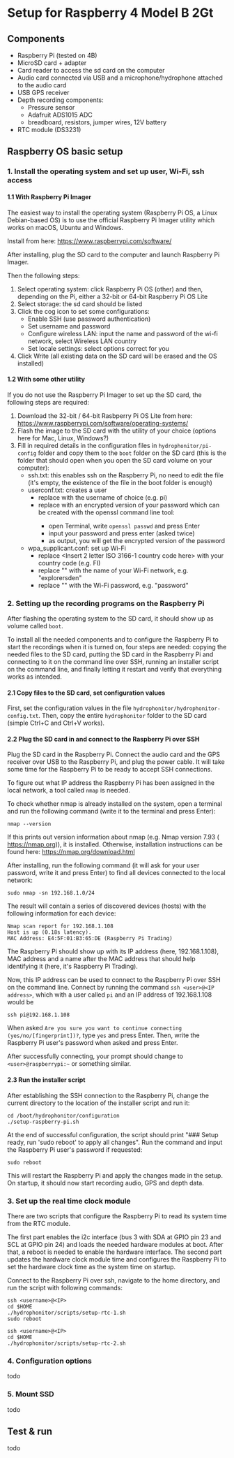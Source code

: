 # Setup for Raspberry 4 Model B 2Gt

## Components

- Raspberry Pi (tested on 4B)
- MicroSD card + adapter
- Card reader to access the sd card on the computer
- Audio card connected via USB and a microphone/hydrophone attached to the audio card
- USB GPS receiver
- Depth recording components:
  - Pressure sensor
  - Adafruit ADS1015 ADC
  - breadboard, resistors, jumper wires, 12V battery
- RTC module (DS3231)


## Raspberry OS basic setup

### 1. Install the operating system and set up user, Wi-Fi, ssh access

#### 1.1 With Raspberry Pi Imager

The easiest way to install the operating system (Raspberry Pi OS, a Linux Debian-based OS) is to use the official Raspberry Pi Imager utility which works on macOS, Ubuntu and Windows.

Install from here: https://www.raspberrypi.com/software/

After installing, plug the SD card to the computer and launch Raspberry Pi Imager.

Then the following steps:

1. Select operating system: click Raspberry Pi OS (other) and then, depending on the Pi, either a 32-bit or 64-bit Raspberry Pi OS Lite
2. Select storage: the sd card should be listed
3. Click the cog icon to set some configurations:
	- Enable SSH (use password authentication)
	- Set username and password
	- Configure wireless LAN: input the name and password of the wi-fi network, select Wireless LAN country
	- Set locale settings: select options correct for you
4. Click Write (all existing data on the SD card will be erased and the OS installed)

#### 1.2 With some other utility

If you do not use the Raspberry Pi Imager to set up the SD card, the following steps are required:

1. Download the 32-bit / 64-bit Rasbperry Pi OS Lite from here: https://www.raspberrypi.com/software/operating-systems/
2. Flash the image to the SD card with the utility of your choice (options here for Mac, Linux, Windows?)
3. Fill in required details in the configuration files in `hydrophonitor/pi-config` folder and copy them to the `boot` folder on the SD card (this is the folder that should open when you open the SD card volume on your computer):
	- ssh.txt: this enables ssh on the Raspberry Pi, no need to edit the file (it's empty, the existence of the file in the boot folder is enough)
	- userconf.txt: creates a user
    	- replace <username> with the username of choice (e.g. pi)
    	- replace <encrypted password> with an encrypted version of your password which can be created with the openssl command line tool:
        	- open Terminal, write `openssl passwd` and press Enter
        	- input your password and press enter (asked twice)
        	- as output, you will get the encrypted version of the password
  	- wpa_supplicant.conf: set up Wi-Fi
    	- replace <Insert 2 letter ISO 3166-1 country code here> with your country code (e.g. FI)
    	- replace "<Name of your wireless LAN>" with the name of your Wi-Fi network, e.g. "explorersden"
    	- replace "<Password for your wireless LAN>" with the Wi-Fi password, e.g. "password"


### 2. Setting up the recording programs on the Raspberry Pi

After flashing the operating system to the SD card, it should show up as volume called `boot`.

To install all the needed components and to configure the Raspberry Pi to start the recordings when it is turned on, four steps are needed: copying the needed files to the SD card, putting the SD card in the Raspberry Pi and connecting to it on the command line over SSH, running an installer script on the command line, and finally letting it restart and verify that everything works as intended.

#### 2.1 Copy files to the SD card, set configuration values

First, set the configuration values in the file `hydrophonitor/hydrophonitor-config.txt`. Then, copy the entire `hydrophonitor` folder to the SD card (simple Ctrl+C and Ctrl+V works). 

#### 2.2 Plug the SD card in and connect to the Raspberry Pi over SSH

Plug the SD card in the Raspberry Pi. Connect the audio card and the GPS receiver over USB to the Raspberry Pi, and plug the power cable. It will take some time for the Raspberry Pi to be ready to accept SSH connections.

To figure out what IP address the Raspberry Pi has been assigned in the local network, a tool called `nmap` is needed.

To check whether nmap is already installed on the system, open a terminal and run the following command (write it to the terminal and press Enter):

```
nmap --version
```

If this prints out version information about nmap (e.g. Nmap version 7.93 ( https://nmap.org)), it is installed. Otherwise, installation instructions can be found here: https://nmap.org/download.html

After installing, run the following command (it will ask for your user password, write it and press Enter) to find all devices connected to the local network:

```
sudo nmap -sn 192.168.1.0/24
```

The result will contain a series of discovered devices (hosts) with the following information for each device:

```
Nmap scan report for 192.168.1.108
Host is up (0.18s latency).
MAC Address: E4:5F:01:B3:65:DE (Raspberry Pi Trading)
```

The Raspberry Pi should show up with its IP address (here, 192.168.1.108), MAC address and a name after the MAC address that should help identifying it (here, it's Raspberry Pi Trading).

Now, this IP address can be used to connect to the Raspberry Pi over SSH on the command line. Connect by running the command `ssh <user>@<IP address>`, which with a user called `pi` and an IP address of 192.168.1.108 would be

```
ssh pi@192.168.1.108
```

When asked `Are you sure you want to continue connecting (yes/no/[fingerprint])?`, type `yes` and press Enter. Then, write the Raspberry Pi user's password when asked and press Enter.

After successfully connecting, your prompt should change to `<user>@raspberrypi:~` or something similar.

#### 2.3 Run the installer script

After establishing the SSH connection to the Raspberry Pi, change the current directory to the location of the installer script and run it:

```
cd /boot/hydrophonitor/configuration
./setup-raspberry-pi.sh
```

At the end of successful configuration, the script should print "### Setup ready, run 'sudo reboot' to apply all changes". Run the command and input the Raspberry Pi user's password if requested:

```
sudo reboot
```

This will restart the Raspberry Pi and apply the changes made in the setup. On startup, it should now start recording audio, GPS and depth data.

### 3. Set up the real time clock module

There are two scripts that configure the Raspberry Pi to read its system time from the RTC module.

The first part enables the i2c interface (bus 3 with SDA at GPIO pin 23 and SCL at GPIO pin 24) and loads the needed hardware modules at boot. After that, a reboot is needed to enable the hardware interface. The second part updates the hardware clock module time and configures the Raspberry Pi to set the hardware clock time as the system time on startup.

Connect to the Raspberry Pi over ssh, navigate to the home directory, and run the script with following commands:

```
ssh <username>@<IP>
cd $HOME
./hydrophonitor/scripts/setup-rtc-1.sh
sudo reboot
```

```
ssh <username>@<IP>
cd $HOME
./hydrophonitor/scripts/setup-rtc-2.sh
```

### 4. Configuration options

todo

### 5. Mount SSD

todo

## Test & run

todo
